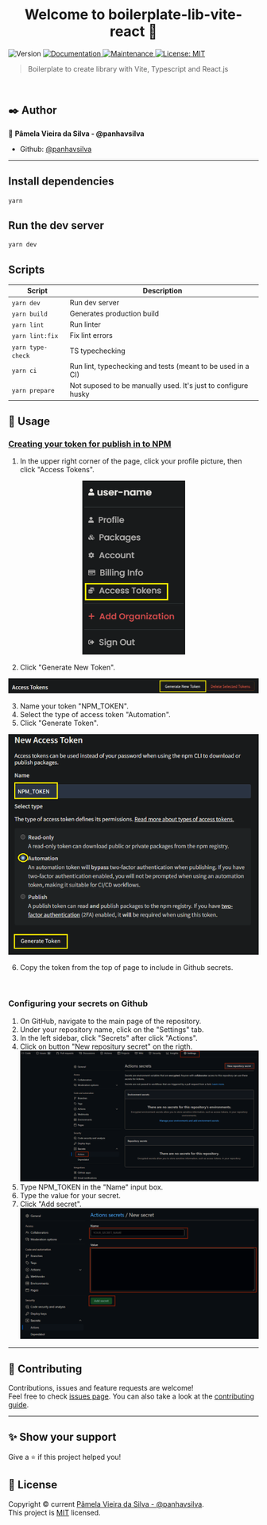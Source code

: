 <h1 align="center">Welcome to boilerplate-lib-vite-react 👋</h1>
<p>
  <img alt="Version" src="https://img.shields.io/badge/version-0.0.0-blue.svg?cacheSeconds=2592000" />
  <a href="https://github.com/panhavsilva/boilerplate-lib-vite-react#readme" target="_blank">
    <img alt="Documentation" src="https://img.shields.io/badge/documentation-yes-brightgreen.svg" />
  </a>
  <a href="https://github.com/panhavsilva/boilerplate-lib-vite-react/graphs/commit-activity" target="_blank">
    <img alt="Maintenance" src="https://img.shields.io/badge/Maintained%3F-yes-green.svg" />
  </a>
  <a href="https://github.com/panhavsilva/boilerplate-lib-vite-react/blob/master/LICENSE" target="_blank">
    <img alt="License: MIT" src="https://img.shields.io/github/license/panhavsilva/boilerplate-lib-vite-react" />
  </a>
</p>

> Boilerplate to create library with Vite, Typescript and React.js

<br />

## :black_nib: Author

:bust_in_silhouette: **Pâmela Vieira da Silva - @panhavsilva**

* Github: [@panhavsilva](https://github.com/panhavsilva)

---

## Install dependencies

```sh
yarn
```
## Run the dev server
```sh
yarn dev
```
## Scripts
| Script                        | Description                                                   |
| ----------------------------- | ------------------------------------------------------------- |
| `yarn dev`                    | Run dev server                                                |
| `yarn build`                  | Generates production build                                    |
| `yarn lint`                   | Run linter                                                    |
| `yarn lint:fix`               | Fix lint errors                                               |
| `yarn type-check`             | TS typechecking                                               |
| `yarn ci`                     | Run lint, typechecking and tests (meant to be used in a CI)   |
| `yarn prepare`                | Not suposed to be manually used. It's just to configure husky |

## :rocket: Usage
  ### [Creating your token for  publish in to NPM](https://docs.npmjs.com/creating-and-viewing-access-tokens)
  1. In the upper right corner of the page, click your profile picture, then click "Access Tokens".

  <div style="text-align:center">
    <img src="./assets/access-tokens-npm.png" />
  </div>

  2. Click "Generate New Token".

  <div style="text-align:center">
    <img src="./assets/generate-new-token-npm.png" />
  </div>

  3. Name your token "NPM_TOKEN".
  4. Select the type of access token "Automation".
  5. Click "Generate Token".

  <div style="text-align:center">
    <img src="./assets/new-access-token-npm.png" />
  </div>

  6. Copy the token from the top of page to include in Github secrets.
  
  <br />

  ### Configuring your secrets on Github
  1. On GitHub, navigate to the main page of the repository.
  2. Under your repository name, click on the "Settings" tab.
  3. In the left sidebar, click "Secrets" after click "Actions".
  4. Click on button "New repositury secret" on the rigth.
  ![](assets/create-secret.png)
  5. Type NPM_TOKEN in the "Name" input box.
  6. Type the value for your secret.
  7. Click "Add secret".
  ![](assets/add-secret-name-value.png)

---
## :handshake: Contributing

Contributions, issues and feature requests are welcome!<br />Feel free to check [issues page](https://github.com/panhavsilva/boilerplate-lib-vite-react/issues). You can also take a look at the [contributing guide](https://github.com/panhavsilva/boilerplate-lib-vite-react/blob/master/CONTRIBUTING.md).

---
## ✨ Show your support

Give a ⭐️ if this project helped you!

## 📝 License

Copyright © current [Pâmela Vieira da Silva - @panhavsilva](https://github.com/panhavsilva).<br />
This project is [MIT](https://github.com/panhavsilva/boilerplate-lib-vite-react/blob/master/LICENSE) licensed.
